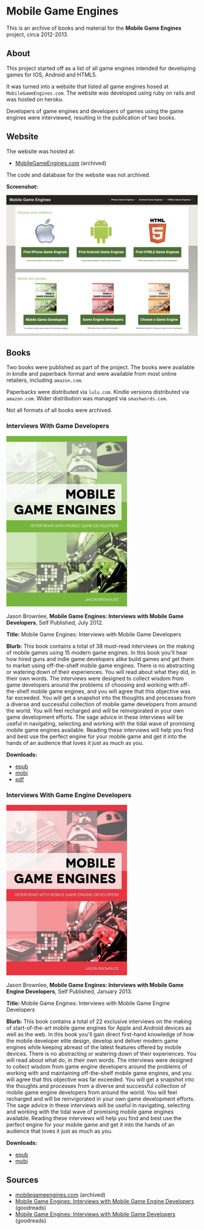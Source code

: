# Mobile Game Engines

This is an archive of books and material for the **Mobile Game Engines** project, circa 2012-2013.

## About

This project started off as a list of all game engines intended for developing games for IOS, Android and HTML5.

It was turned into a website that listed all game engines hosed at `MobileGameEngines.com`. The website was developed using ruby on rails and was hosted on heroku.

Developers of game engines and developers of games using the game engines were interviewed, resulting in the publication of two books.

## Website

The website was hosted at:

* [MobileGameEngines.com](https://web.archive.org/web/20140203020740/http://mobilegameengines.com/) (archived)

The code and database for the website was not archived.

**Screenshot:**

![MobileGameEngines.com](website/ScreenShot.png)

## Books

Two books were published as part of the project. The books were available in kindle and paperback format and were available from most online retailers, including `amazon.com`.

Paperbacks were distributed via `lulu.com`. Kindle versions distributed via `amazon.com`. Wider distribution was managed via `smashwords.com`.

Not all formats of all books were archived.

### Interviews With Game Developers

![Mobile Game Engines: Interviews with Mobile Game Developers](covers/green.jpg)

Jason Brownlee, __Mobile Game Engines: Interviews with Mobile Game Developers__, Self Published, July 2012.

**Title:** Mobile Game Engines: Interviews with Mobile Game Developers

**Blurb:** This book contains a total of 38 must-read interviews on the making of mobile games using 15 modern game engines. In this book you'll hear how hired guns and indie game developers alike build games and get them to market using off-the-shelf mobile game engines. There is no abstracting or watering down of their experiences. You will read about what they did, in their own words. The interviews were designed to collect wisdom from game developers around the problems of choosing and working with off-the-shelf mobile game engines, and you will agree that this objective was far exceeded. You will get a snapshot into the thoughts and processes from a diverse and successful collection of mobile game developers from around the world. You will feel recharged and will be reinvigorated in your own game development efforts. The sage advice in these interviews will be useful in navigating, selecting and working with the tidal wave of promising mobile game engines available. Reading these interviews will help you find and best use the perfect engine for your mobile game and get it into the hands of an audience that loves it just as much as you.

**Downloads:**

* [epub](books/mobile-game-engines-interviews-with-mobile-game-developers.epub)
* [mobi](books/mobile-game-engines-interviews-with-mobile-game-developers.mobi)
* [pdf](books/mobile-game-engines-interviews-with-mobile-game-developers.pdf)


### Interviews With Game Engine Developers

![Mobile Game Engines: Interviews with Mobile Game Engine Developers](covers/red.jpg)

Jason Brownlee, __Mobile Game Engines: Interviews with Mobile Game Engine Developers__, Self Published, January 2013.

**Title:** Mobile Game Engines: Interviews with Mobile Game Engine Developers

**Blurb:** This book contains a total of 22 exclusive interviews on the making of start-of-the-art mobile game engines for Apple and Android devices as well as the web. In this book you'll gain direct first-hand knowledge of how the mobile developer elite design, develop and deliver modern game engines while keeping abreast of the latest features offered by mobile devices. There is no abstracting or watering down of their experiences. You will read about what do, in their own words. The interviews were designed to collect wisdom from game engine developers around the problems of working with and maintaining off-the-shelf mobile game engines, and you will agree that this objective was far exceeded. You will get a snapshot into the thoughts and processes from a diverse and successful collection of mobile game engine developers from around the world. You will feel recharged and will be reinvigorated in your own game development efforts. The sage advice in these interviews will be useful in navigating, selecting and working with the tidal wave of promising mobile game engines available. Reading these interviews will help you find and best use the perfect engine for your mobile game and get it into the hands of an audience that loves it just as much as you.

**Downloads:**

* [epub](books/mobile-game-engines-interviews-with-mobile-game-engine-developers.epub)
* [mobi](books/mobile-game-engines-interviews-with-mobile-game-engine-developers.mobi)

## Sources

* [mobilegameengines.com](https://web.archive.org/web/20140203020740/http://mobilegameengines.com/) (archived)
* [Mobile Game Engines: Interviews with Mobile Game Engine Developers](https://www.goodreads.com/book/show/19187970-mobile-game-engines) (goodreads)
* [Mobile Game Engines: Interviews with Mobile Game Developers](https://www.goodreads.com/book/show/21084991-mobile-game-engines) (goodreads)

